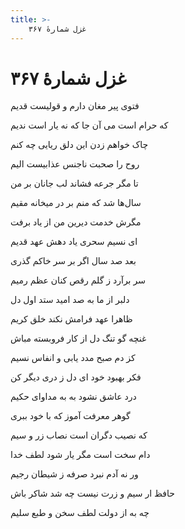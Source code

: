 ```yaml
---
title: >-
    غزل شمارهٔ ۳۶۷
---
```

# غزل شمارهٔ ۳۶۷

<div class="b" id="bn1"><div class="m1"><p>فتوی پیر مغان دارم و قولیست قدیم</p></div>
<div class="m2"><p>که حرام است می آن جا که نه یار است ندیم</p></div></div>
<div class="b" id="bn2"><div class="m1"><p>چاک خواهم زدن این دلق ریایی چه کنم</p></div>
<div class="m2"><p>روح را صحبت ناجنس عذابیست الیم</p></div></div>
<div class="b" id="bn3"><div class="m1"><p>تا مگر جرعه فشاند لب جانان بر من</p></div>
<div class="m2"><p>سال‌ها شد که منم بر در میخانه مقیم</p></div></div>
<div class="b" id="bn4"><div class="m1"><p>مگرش خدمت دیرین من از یاد برفت</p></div>
<div class="m2"><p>ای نسیم سحری یاد دهش عهد قدیم</p></div></div>
<div class="b" id="bn5"><div class="m1"><p>بعد صد سال اگر بر سر خاکم گذری</p></div>
<div class="m2"><p>سر برآرد ز گلم رقص کنان عظم رمیم</p></div></div>
<div class="b" id="bn6"><div class="m1"><p>دلبر از ما به صد امید ستد اول دل</p></div>
<div class="m2"><p>ظاهرا عهد فرامش نکند خلق کریم</p></div></div>
<div class="b" id="bn7"><div class="m1"><p>غنچه گو تنگ دل از کار فروبسته مباش</p></div>
<div class="m2"><p>کز دم صبح مدد یابی و انفاس نسیم</p></div></div>
<div class="b" id="bn8"><div class="m1"><p>فکر بهبود خود ای دل ز دری دیگر کن</p></div>
<div class="m2"><p>درد عاشق نشود به به مداوای حکیم</p></div></div>
<div class="b" id="bn9"><div class="m1"><p>گوهر معرفت آموز که با خود ببری</p></div>
<div class="m2"><p>که نصیب دگران است نصاب زر و سیم</p></div></div>
<div class="b" id="bn10"><div class="m1"><p>دام سخت است مگر یار شود لطف خدا</p></div>
<div class="m2"><p>ور نه آدم نبرد صرفه ز شیطان رجیم</p></div></div>
<div class="b" id="bn11"><div class="m1"><p>حافظ ار سیم و زرت نیست چه شد شاکر باش</p></div>
<div class="m2"><p>چه به از دولت لطف سخن و طبع سلیم</p></div></div>
